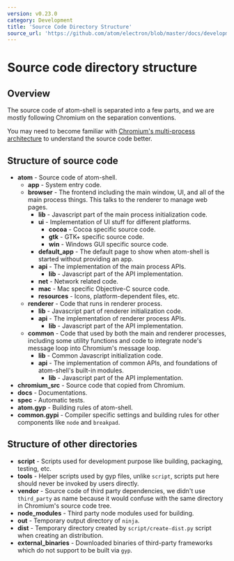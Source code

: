 ```yaml
---
version: v0.23.0
category: Development
title: 'Source Code Directory Structure'
source_url: 'https://github.com/atom/electron/blob/master/docs/development/source-code-directory-structure.md'
---
```


# Source code directory structure

## Overview

The source code of atom-shell is separated into a few parts, and we are mostly
following Chromium on the separation conventions.

You may need to become familiar with [Chromium's multi-process
architecture](http://dev.chromium.org/developers/design-documents/multi-process-architecture)
to understand the source code better.

## Structure of source code

* **atom** - Source code of atom-shell.
  * **app** - System entry code.
  * **browser** - The frontend including the main window, UI, and all of the
    main process things. This talks to the renderer to manage web pages.
    * **lib** - Javascript part of the main process initialization code.
    * **ui** - Implementation of UI stuff for different platforms.
      * **cocoa** - Cocoa specific source code.
      * **gtk** - GTK+ specific source code.
      * **win** - Windows GUI specific source code.
    * **default_app** - The default page to show when atom-shell is started
      without providing an app.
    * **api** - The implementation of the main process APIs.
       * **lib** - Javascript part of the API implementation.
    * **net** - Network related code.
    * **mac** - Mac specific Objective-C source code.
    * **resources** - Icons, platform-dependent files, etc.
  * **renderer** - Code that runs in renderer process.
    * **lib** - Javascript part of renderer initialization code.
    * **api** - The implementation of renderer process APIs.
       * **lib** - Javascript part of the API implementation.
  * **common** - Code that used by both the main and renderer processes,
    including some utility functions and code to integrate node's message
    loop into Chromium's message loop.
    * **lib** - Common Javascript initialization code.
    * **api** - The implementation of common APIs, and foundations of
      atom-shell's built-in modules.
       * **lib** - Javascript part of the API implementation.
* **chromium_src** - Source code that copied from Chromium.
* **docs** - Documentations.
* **spec** - Automatic tests.
* **atom.gyp** - Building rules of atom-shell.
* **common.gypi** - Compiler specific settings and building rules for other
  components like `node` and `breakpad`.

## Structure of other directories

* **script** - Scripts used for development purpose like building, packaging,
  testing, etc.
* **tools** - Helper scripts used by gyp files, unlike `script`, scripts put
  here should never be invoked by users directly.
* **vendor** - Source code of third party dependencies, we didn't use
  `third_party` as name because it would confuse with the same directory in
  Chromium's source code tree.
* **node_modules** - Third party node modules used for building.
* **out** - Temporary output directory of `ninja`.
* **dist** - Temporary directory created by `script/create-dist.py` script
  when creating an distribution.
* **external_binaries** - Downloaded binaries of third-party frameworks which
  do not support to be built via `gyp`.
